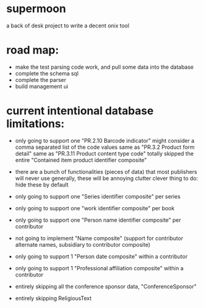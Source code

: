 # supermoon
a back of desk project to write a decent onix tool

# road map:
* make the test parsing code work, and pull some data into the database
* complete the schema sql
* complete the parser
* build management ui



# current intentional database limitations:

* only going to support one "PR.2.10 Barcode indicator"
    might consider a comma separated list of the code values
    same as "PR.3.2 Product form detail"
    same as "PR.3.11 Product content type code"
    totally skipped the entire "Contained item product identifier composite"

* there are a bunch of functionalities (pieces of data) that most publishers will never use
    generally, these will be annoying clutter
    clever thing to do: hide these by default

* only going to support one "Series identifier composite" per series

* only going to support one "work identifier composite" per book

* only going to support one "Person name identifier composite" per contributor

* not going to implement "Name composite" (support for contributor alternate names, subsidiary to contributor composite)

* only going to support 1 "Person date composite" within a contributor

* only going to support 1 "Professional affiliation composite" within a contributor

* entirely skipping all the conference sponsor data, "ConferenceSponsor"

* entirely skipping ReligiousText







